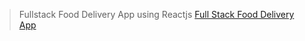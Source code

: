 > Fullstack Food Delivery App using Reactjs
> [Full Stack Food Delivery App](https://github.com/LavenderCrde/Project-app)
